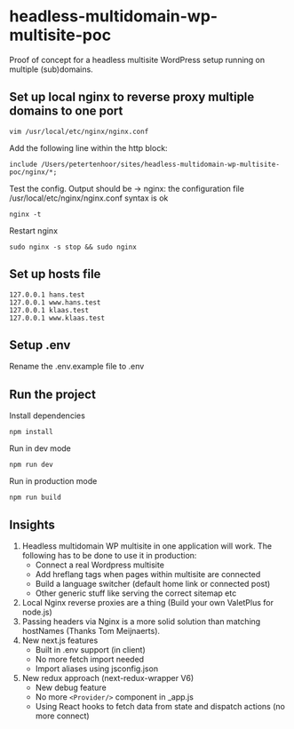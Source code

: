 # headless-multidomain-wp-multisite-poc

Proof of concept for a headless multisite WordPress setup running on multiple (sub)domains.

## Set up local nginx to reverse proxy multiple domains to one port

```
vim /usr/local/etc/nginx/nginx.conf
```

Add the following line within the http block:

```
include /Users/petertenhoor/sites/headless-multidomain-wp-multisite-poc/nginx/*;
```

Test the config. Output should be -> nginx: the configuration file /usr/local/etc/nginx/nginx.conf syntax is ok

```
nginx -t
```

Restart nginx

```
sudo nginx -s stop && sudo nginx
```

## Set up hosts file

```
127.0.0.1 hans.test
127.0.0.1 www.hans.test
127.0.0.1 klaas.test
127.0.0.1 www.klaas.test
```

## Setup .env

Rename the .env.example file to .env

## Run the project

Install dependencies

```npm install```

Run in dev mode

```npm run dev```

Run in production mode

```npm run build```

## Insights

1. Headless multidomain WP multisite in one application will work. The following has to be done to use it in production:
    - Connect a real Wordpress multisite
    - Add hreflang tags when pages within multisite are connected
    - Build a language switcher (default home link or connected post)
    - Other generic stuff like serving the correct sitemap etc
2. Local Nginx reverse proxies are a thing (Build your own ValetPlus for node.js)
3. Passing headers via Nginx is a more solid solution than matching hostNames (Thanks Tom Meijnaerts).
4. New next.js features
    - Built in .env support (in client)
    - No more fetch import needed
    - Import aliases using jsconfig.json
5. New redux approach (next-redux-wrapper V6)
    - New debug feature
    - No more ```<Provider/>``` component in _app.js
    - Using React hooks to fetch data from state and dispatch actions (no more connect)